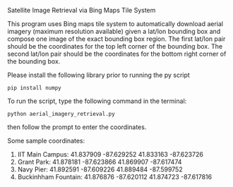 Satellite Image Retrieval via Bing Maps Tile System

This program uses Bing maps tile system to automatically download aerial imagery (maximum resolution available) given a lat/lon bounding box and compose one image of the exact bounding box region.  The first lat/lon pair should be the coordinates for the top left corner of the bounding box.  The second lat/lon pair should be the coordinates for the bottom right corner of the bounding box.  

Please install the following library prior to running the py script
```
pip install numpy
```

To run the script, type the following command in the terminal:
```
python aerial_imagery_retrieval.py
```
then follow the prompt to enter the coordinates.  


Some sample coordinates:
1. IIT Main Campus: 41.837909 -87.629252  41.833163 -87.623726   
2. Grant Park: 41.878181 -87.623866  41.869907 -87.617474
3. Navy Pier: 41.892591 -87.609226 41.889484 -87.599752
4. Buckinhham Fountain: 41.876876 -87.620112 41.874723 -87.617816
